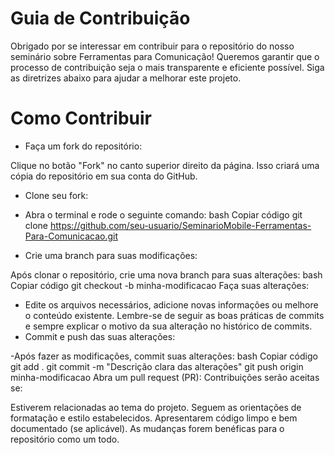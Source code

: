 # Guia de Contribuição
Obrigado por se interessar em contribuir para o repositório do nosso seminário sobre Ferramentas para Comunicação! Queremos garantir que o processo de contribuição seja o mais transparente e eficiente possível. Siga as diretrizes abaixo para ajudar a melhorar este projeto.

# Como Contribuir
- Faça um fork do repositório:

Clique no botão "Fork" no canto superior direito da página.
Isso criará uma cópia do repositório em sua conta do GitHub.
- Clone seu fork:

- Abra o terminal e rode o seguinte comando:
bash
Copiar código
git clone https://github.com/seu-usuario/SeminarioMobile-Ferramentas-Para-Comunicacao.git
- Crie uma branch para suas modificações:

Após clonar o repositório, crie uma nova branch para suas alterações:
bash
Copiar código
git checkout -b minha-modificacao
Faça suas alterações:

- Edite os arquivos necessários, adicione novas informações ou melhore o conteúdo existente. Lembre-se de seguir as boas práticas de commits e sempre explicar o motivo da sua alteração no histórico de commits.
- Commit e push das suas alterações:

-Após fazer as modificações, commit suas alterações:
bash
Copiar código
git add .
git commit -m "Descrição clara das alterações"
git push origin minha-modificacao
Abra um pull request (PR):
Contribuições serão aceitas se:

  Estiverem relacionadas ao tema do projeto.
Seguem as orientações de formatação e estilo estabelecidos.
Apresentarem código limpo e bem documentado (se aplicável).
As mudanças forem benéficas para o repositório como um todo.
